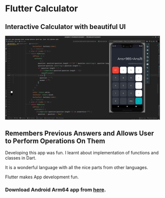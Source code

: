 # Flutter Calculator

 ## Interactive Calculator with beautiful UI
 ![Screenshot](Screenshot.png)

## Remembers Previous Answers and Allows User to Perform Operations On Them

Developing this app was fun. I learnt about implementation of functions and classes in Dart.

It is a wonderful language with all the nice parts from other languages.

Flutter makes App development fun.


### Download Android Arm64 app from [here](shorturl.at/dpUW5).
